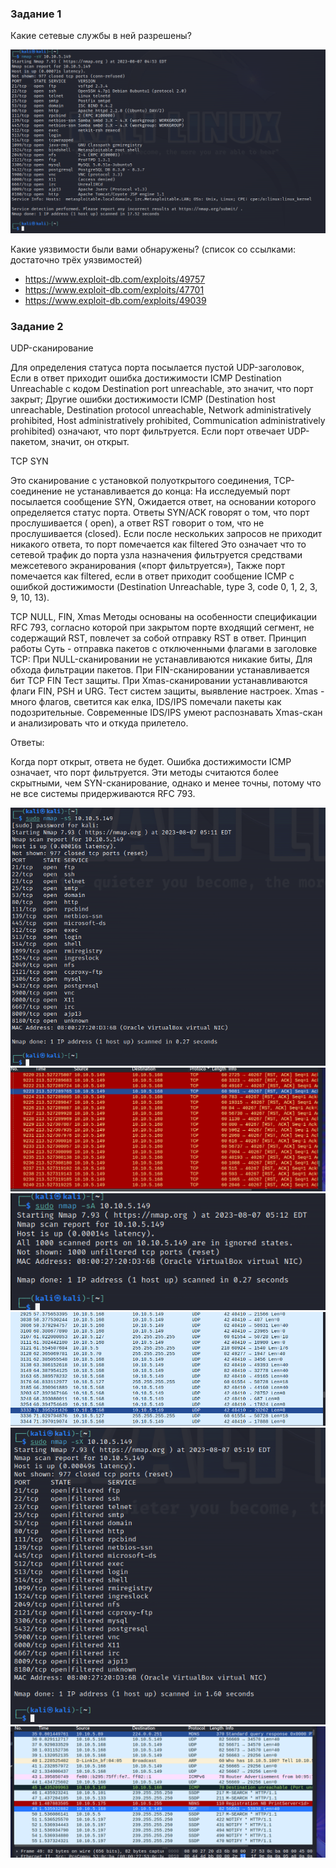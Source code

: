 ### Задание 1
Какие сетевые службы в ней разрешены?

![alt text](https://github.com/colex29/sdb-homeworks/blob/f2924583e7c58a0872c430e1a81896eb2fee61fd/13-01/1.PNG)

Какие уязвимости были вами обнаружены? (список со ссылками: достаточно трёх уязвимостей)

- https://www.exploit-db.com/exploits/49757
- https://www.exploit-db.com/exploits/47701
- https://www.exploit-db.com/exploits/49039
  
### Задание 2

UDP-сканирование

Для определения статуса порта посылается пустой UDP-заголовок,
Если в ответ приходит ошибка достижимости ICMP Destination Unreachable с кодом Destination port unreachable, это значит, что порт закрыт;
Другие ошибки достижимости ICMP (Destination host unreachable, Destination protocol unreachable, Network administratively prohibited, Host administratively prohibited, Communication administratively prohibited) означают, что порт фильтруется.
Если порт отвечает UDP-пакетом, значит, он открыт.

TCP SYN

Это сканирование с установкой полуоткрытого соединения, TCP-cоединение не устанавливается до конца:
На исследуемый порт посылается сообщение SYN, Ожидается ответ, на основании которого определяется статус порта. Ответы SYN/ACK говорят о том, что порт прослушивается ( open), а ответ RST говорит о том, что не прослушивается (closed).
Если после нескольких запросов не приходит никакого ответа, то порт помечается как filtered Это означает что то сетевой трафик до порта узла назначения фильтруется средствами межсетевого экранирования («порт фильтруется»), Также порт помечается как filtered, если в ответ приходит сообщение ICMP с ошибкой достижимости (Destination Unreachable, type 3, code 0, 1, 2, 3, 9, 10, 13).

TCP NULL, FIN, Xmas
Методы основаны на особенности спецификации RFC 793, согласно которой при закрытом порте входящий сегмент, не содержащий RST, повлечет за собой отправку RST в ответ.
Принцип работы
Суть - отправка пакетов с отключенными флагами в заголовке TCP:
При NULL-сканировании не устанавливаются никакие биты, Для обхода фильтрации пакетов.
При FIN-сканировании устанавливается бит TCP FIN Тест защиты.
При Xmas-сканировании устанавливаются флаги FIN, PSH и URG. Тест систем защиты, выявление настроек. Xmas - много флагов, светится как елка, IDS/IPS помечали пакеты как подозрительные. Современные IDS/IPS умеют распознавать Xmas-скан и анализировать что и откуда прилетело.

Ответы:

Когда порт открыт, ответа не будет.
Ошибка достижимости ICMP означает, что порт фильтруется.
Эти методы считаются более скрытными, чем SYN-сканирование, однако и менее точны, потому что не все системы придерживаются RFC 793.

![alt text](https://github.com/colex29/sdb-homeworks/blob/66a041a9a511128aabbb226da5cfb46787dfe505/13-01/2.PNG)
![alt text](https://github.com/colex29/sdb-homeworks/blob/66a041a9a511128aabbb226da5cfb46787dfe505/13-01/2.1.PNG)
![alt text](https://github.com/colex29/sdb-homeworks/blob/66a041a9a511128aabbb226da5cfb46787dfe505/13-01/3.PNG)
![alt text](https://github.com/colex29/sdb-homeworks/blob/66a041a9a511128aabbb226da5cfb46787dfe505/13-01/4.1.PNG)
![alt text](https://github.com/colex29/sdb-homeworks/blob/66a041a9a511128aabbb226da5cfb46787dfe505/13-01/5.PNG)
![alt text](https://github.com/colex29/sdb-homeworks/blob/66a041a9a511128aabbb226da5cfb46787dfe505/13-01/6.PNG)
